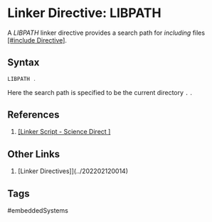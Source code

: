 # Linker Directive: LIBPATH

A *LIBPATH* linker directive provides a search path for *including* files [\[#include Directive\]](../202202151835).  

## Syntax
```c
LIBPATH .
```

Here the search path is specified to be the current directory `.` .  

## References
1. [\[Linker Script - Science Direct \]](https://www.sciencedirect.com/topics/engineering/linker-script)  

## Other Links
1. \[Linker Directives\]](../202202120014)  

## Tags
#embeddedSystems

